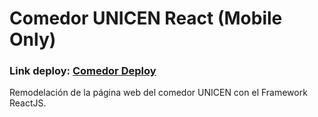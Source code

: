 # Comedor UNICEN React (Mobile Only)

### Link deploy: [Comedor Deploy](https://comedor-unicen-deploy.netlify.app/)

Remodelación de la página web del comedor UNICEN con el Framework ReactJS.

